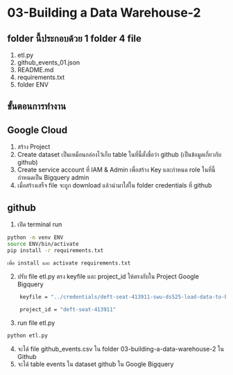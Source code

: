 # 03-Building a Data Warehouse-2
## folder นี้ประกอบด้วย 1 folder 4 file

1. etl.py
2. github_events_01.json
3. README.md
4. requirements.txt
5. folder ENV

## ขั้นตอนการทำงาน

## Google Cloud

1. สร้าง Project
2. Create dataset เป็นเหมือนกล่องไว้เก็บ table ในที่นี้ตั้งชื่อว่า github (เป็นข้อมูลเกี่ยวกับ github)
3. Create service account ที่ IAM & Admin เพื่อสร้าง Key และกำหนด role ในที่นี้กำหนดเป็น Bigquery admin
4. เมื่อสร้างเสร็จ file จะถูก download แล้วนำมาใส่ใน folder credentials ที่ github 

## github

1. เปิด terminal run
```sh
python -m venv ENV
source ENV/bin/activate
pip install -r requirements.txt

เพื่อ install และ activate requirements.txt
```

2. ปรับ file etl.py ตรง keyfile และ project_id ให้ตรงกับใน Project Google Bigquery
```sh
    keyfile = "../credentials/deft-seat-413911-swu-ds525-load-data-to-bigquery-e8564c2fefe5.json"
    
    project_id = "deft-seat-413911"
```

3. run file etl.py 
```sh
python etl.py 
```

4. จะได้ file github_events.csv ใน folder 03-building-a-data-warehouse-2 ใน Github
5. จะได้ table events ใน dataset github ใน Google Bigquery